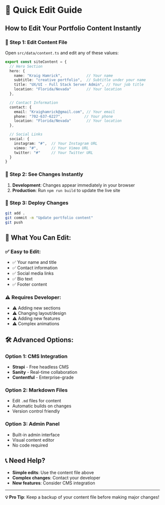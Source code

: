 # 🚀 Quick Edit Guide

## How to Edit Your Portfolio Content Instantly

### 📝 **Step 1: Edit Content File**
Open `src/data/content.ts` and edit any of these values:

```typescript
export const siteContent = {
  // Hero Section
  hero: {
    name: "Kraig Hamrick",           // Your name
    subtitle: "creative portfolio",  // Subtitle under your name
    title: "UX/UI - Full Stack Server Admin", // Your job title
    location: "Florida/Nevada"       // Your location
  },

  // Contact Information
  contact: {
    email: "Kraighamrick@gmail.com", // Your email
    phone: "702-637-6227",          // Your phone
    location: "Florida/Nevada"       // Your location
  },

  // Social Links
  social: {
    instagram: "#",  // Your Instagram URL
    vimeo: "#",      // Your Vimeo URL
    twitter: "#"     // Your Twitter URL
  }
}
```

### 🔄 **Step 2: See Changes Instantly**
1. **Development**: Changes appear immediately in your browser
2. **Production**: Run `npm run build` to update the live site

### 📱 **Step 3: Deploy Changes**
```bash
git add .
git commit -m "Update portfolio content"
git push
```

## 🎯 **What You Can Edit:**

### ✅ **Easy to Edit:**
- ✅ Your name and title
- ✅ Contact information
- ✅ Social media links
- ✅ Bio text
- ✅ Footer content

### ⚠️ **Requires Developer:**
- ⚠️ Adding new sections
- ⚠️ Changing layout/design
- ⚠️ Adding new features
- ⚠️ Complex animations

## 🛠️ **Advanced Options:**

### **Option 1: CMS Integration**
- **Strapi** - Free headless CMS
- **Sanity** - Real-time collaboration
- **Contentful** - Enterprise-grade

### **Option 2: Markdown Files**
- Edit `.md` files for content
- Automatic builds on changes
- Version control friendly

### **Option 3: Admin Panel**
- Built-in admin interface
- Visual content editor
- No code required

## 📞 **Need Help?**
- **Simple edits**: Use the content file above
- **Complex changes**: Contact your developer
- **New features**: Consider CMS integration

---

**💡 Pro Tip**: Keep a backup of your content file before making major changes!
